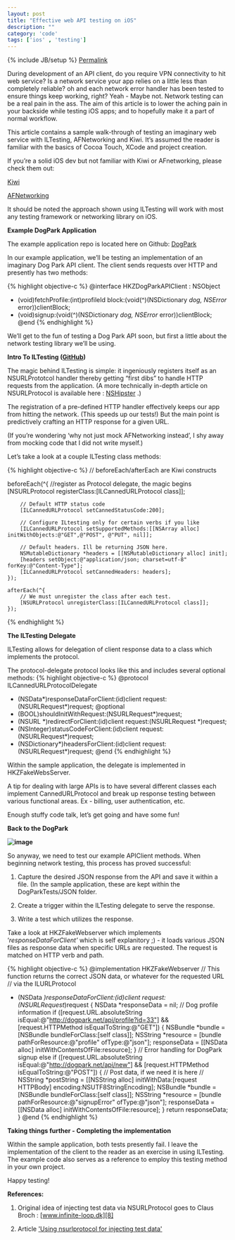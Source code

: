 ```yaml
---
layout: post
title: "Effective web API testing on iOS"
description: ""
category: 'code' 
tags: ['ios' , 'testing']
---
```

{% include JB/setup %}
[Permalink](http://hackazach.net/post/44988952817/ios-network-testing "Permalink to HackaZach; • iOS Network Testing")

During development of an API client, do you require VPN connectivity to hit web service? Is a network service your app relies on a little less than completely reliable? oh and each network error handler has been tested  to ensure things keep working, right? Yeah - Maybe not. Network testing can be a real pain in the ass. The aim of this article is to lower the aching pain in your backside while testing iOS apps; and to hopefully make it a part of normal workflow. 

This article contains a sample walk-through of testing an imaginary web service with ILTesting, AFNetworking and Kiwi. It’s assumed the reader is familiar with the basics of Cocoa Touch, XCode and project creation.

If you’re a solid iOS dev but not familiar with Kiwi or AFnetworking, please check them out:

[Kiwi][1] 

[AFNetworking][2] 

It should be noted the approach shown using ILTesting will work with most any testing framework or networking library on iOS.

**Example DogPark Application**

The example application repo is located here on Github: [DogPark][3]

In our example application, we’ll be testing an implementation of an imaginary Dog Park API client. The client sends requests over HTTP and presently has two methods:

{% highlight objective-c %}
@interface HKZDogParkAPIClient : NSObject
- (void)fetchProfile:(int)profileId block:(void(^)(NSDictionary *dog, NSError* error))clientBlock;
- (void)signup:(void(^)(NSDictionary *dog, NSError* error))clientBlock;
@end
{% endhighlight %}

We’ll get to the fun of testing a Dog Park API soon, but first a little about the network testing library we’ll be using. 

**Intro To ILTesting ([GitHub][4])**  


The magic behind ILTesting is simple: it ingeniously registers itself as an NSURLPrototcol handler thereby getting “first dibs” to handle HTTP requests from the application. (A more technically in-depth article on NSURLProtocol is available here : [NSHipster][5] .)

The registration of a pre-defined HTTP handler effectively keeps our app from hitting the network. (This speeds up our tests!) But the main point is predictively crafting an HTTP response for a given URL. 

(If you’re wondering ‘why not just mock AFNetworking instead’, I shy away from mocking code that I did not write myself.)

Let’s take a look at a couple ILTesting class methods:

{% highlight objective-c %}
// beforeEach/afterEach are Kiwi constructs
 
beforeEach(^{
        //register as Protocol delegate, the magic begins
        [NSURLProtocol registerClass:[ILCannedURLProtocol class]];
       
        // Default HTTP status code
        [ILCannedURLProtocol setCannedStatusCode:200];
 
        // Configure ILtesting only for certain verbs if you like
        [ILCannedURLProtocol setSupportedMethods:[[NSArray alloc] initWithObjects:@"GET",@"POST", @"PUT", nil]];
        
        // Default headers. Ill be returning JSON here.
        NSMutableDictionary *headers = [[NSMutableDictionary alloc] init];
        [headers setObject:@"application/json; charset=utf-8" forKey:@"Content-Type"];
        [ILCannedURLProtocol setCannedHeaders: headers];
    });
    
    afterEach(^{
        // We must unregister the class after each test.
        [NSURLProtocol unregisterClass:[ILCannedURLProtocol class]];
    });
{% endhighlight %}

**The ILTesting Delegate**

ILTesting allows for delegation of client response data to a class which implements the  protocol.

 The protocol-delegate protocol looks like this and includes several optional methods:
{% highlight objective-c %}
@protocol ILCannedURLProtocolDelegate <NSObject>
- (NSData*)responseDataForClient:(id<NSURLProtocolClient>)client 
                         request:(NSURLRequest*)request;
@optional
- (BOOL)shouldInitWithRequest:(NSURLRequest*)request;
- (NSURL *)redirectForClient:(id<NSURLProtocolClient>)client 
                     request:(NSURLRequest *)request;
- (NSInteger)statusCodeForClient:(id<NSURLProtocolClient>)client
                         request:(NSURLRequest*)request;
- (NSDictionary*)headersForClient:(id<NSURLProtocolClient>)client 
                          request:(NSURLRequest*)request;
@end
{% endhighlight %}

Within the sample application, the delegate is implemented in HKZFakeWebsServer.

A tip for dealing with large APIs is to have several different classes each implement CannedURLProtocol and break up response testing between various functional areas. Ex - billing, user authentication, etc.

Enough stuffy code talk, let’s get going and have some fun! 

**Back to the DogPark**

**![image][6]**

So anyway, we need to test our example APIClient methods. When beginning network testing, this process has proved successful:

1. Capture the desired JSON response from the API and save it within a file. (In the sample application, these are kept within the DogParkTests/JSON folder.

2. Create a trigger within the ILTesting delegate to serve the response.

3. Write a test which utilizes the response.

Take a look at HKZFakeWebserver which implements ‘*responseDataForClient’* which is self explanitory ;) - it loads various JSON files as response data when specific URLs are requested. The request is matched on HTTP verb and path.

{% highlight objective-c %}
@implementation HKZFakeWebserver
 // This function returns the correct JSON data, or whatever for the requested URL
// via the ILURLProtocol
 - (NSData *)responseDataForClient:(id<NSURLProtocolClient>)client 
                           request:(NSURLRequest*)request {
  NSData *responseData = nil;
    // Dog profile information
    if ([request.URL.absoluteString isEqual:@"http://dogpark.net/api/profile?id=33"] &&
            [request.HTTPMethod isEqualToString:@"GET"]) {
                NSBundle *bundle = [NSBundle bundleForClass:[self class]];
                NSString *resource = [bundle pathForResource:@"profile" ofType:@"json"];
                responseData = [[NSData alloc] initWithContentsOfFile:resource];
            }
    // Error handling for DogPark signup 
    else if ([request.URL.absoluteString isEqual:@"http://dogpark.net/api/new"] &&
         [request.HTTPMethod isEqualToString:@"POST"]) {
            // Post data, if we need it is here
            // NSString *postString = [[NSString alloc] initWithData:[request HTTPBody] 
                                                            encoding:NSUTF8StringEncoding];
            NSBundle *bundle = [NSBundle bundleForClass:[self class]];
            NSString *resource = [bundle pathForResource:@"signupError" ofType:@"json"];
            responseData = [[NSData alloc] initWithContentsOfFile:resource];
        }
	return responseData;
}
@end
{% endhighlight %}

**Taking things further - Completing the implementation**

Within the sample application, both tests presently fail. I leave the implementation of the client to the reader as an exercise in using ILTesting. The example code also serves as a reference to employ this testing method in your own project.

Happy testing!

__References:__

1) Original idea of injecting test data via NSURLProtocol goes to Claus Broch : [www.infinite-loop.dk][8]

2) Article ['Using nsurlprotocol for injecting test data'][7]

 [1]: https://github.com/allending/Kiwi/wiki/Guide:-Up-and-Running-with-Kiwi "Kiwi"
 [2]: https://github.com/AFNetworking/AFNetworking
 [3]: https://github.com/zmcartor/DogPark-ILTesting
 [4]: https://github.com/zmcartor/ILTesting
 [5]: http://nshipster.com/nsurlprotocol/
 [6]: http://media.tumblr.com/547a729f43c4bddfcc8603571dc8ecb9/tumblr_inline_mjfb450f2O1qz4rgp.jpg
 [7]: http://www.infinite-loop.dk/blog/2011/09/using-nsurlprotocol-for-injecting-test-data/
 [8]: http://www.infinite-loop.dk 
